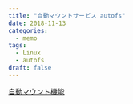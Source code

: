 ```yaml
---
title: "自動マウントサービス autofs"
date: 2018-11-13
categories:
  - memo
tags:
  - Linux
  - autofs
draft: false
---
```



[自動マウント機能](https://access.redhat.com/documentation/ja-jp/red_hat_enterprise_linux/6/html/storage_administration_guide/s2-nfs-config-autofs)
